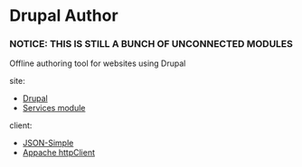 Drupal Author
======

 
### NOTICE: THIS IS STILL A BUNCH OF UNCONNECTED MODULES ###


Offline authoring tool for websites using Drupal

site:
* [Drupal](http://drupal.org/)
* [Services module](http://drupal.org/project/services)

client:
* [JSON-Simple](http://code.google.com/p/json-simple/)
* [Appache httpClient](http://hc.apache.org/httpclient-3.x/)

